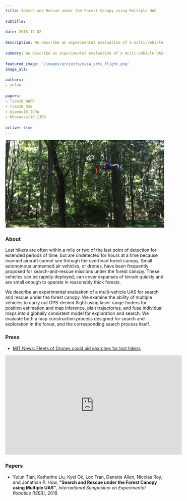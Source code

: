 ```yaml
---
title: Search and Rescue under the Forest Canopy using Multiple UAS

subtitle:

date: 2018-12-02

description: We describe an experimental evaluation of a multi-vehicle UAS for search and rescue under the forest canopy.

summary: We describe an experimental evaluation of a multi-vehicle UAS for search and rescue under the forest canopy.

featured_image: '/images/projects/nasa_srtc_flight.png'
image_alt: 

authors:
- yulun

papers:
- Tian18_WAFR
- Tian18_RSS
- Giamou18_ICRA
- Khosoussi18_IJRR

active: true
---
```


![](/images/projects/nasa_srtc_flight.png)

### About

 Lost hikers are often within a mile or two of the last point of detection for extended periods of time, but are undetected for hours at a time because manned aircraft cannot see through the overhead forest canopy. Small autonomous unmanned air vehicles, or drones, have been frequently proposed for search-and-rescue missions under the forest canopy. These vehicles can be rapidly deployed, can cover expanses of terrain quickly and are small enough to operate in reasonably thick forests. 

 We describe an experimental evaluation of a multi-vehicle UAS for search and rescue under the forest canopy. We examine the ability of multiple vehicles to carry out GPS-denied flight using laser-range finders for position estimation and map inference, plan trajectories, and fuse individual maps into a globally consistent model for exploration and search. We evaluate both a map construction process designed for search and exploration in the forest, and the corresponding search process itself.

### Press

* [MIT News: Fleets of Drones could aid searches for lost hikers](http://news.mit.edu/2018/fleets-drones-help-searches-lost-hikers-1102)

<iframe width="560" height="315" src="https://www.youtube.com/embed/2hRNx_0SWGw" frameborder="0" allow="accelerometer; autoplay; encrypted-media; gyroscope; picture-in-picture" allowfullscreen></iframe>

### Papers

* Yulun Tian, Katherine Liu, Kyel Ok, Loc Tran, Danette Allen, Nicolas Roy, and Jonathan P. How, **"Search and Rescue under the Forest Canopy using Multiple UAS"**, *International Symposium on Experimental Robotics (ISER)*, 2018 